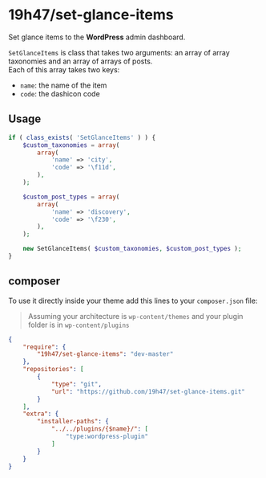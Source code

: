 # 19h47/set-glance-items

Set glance items to the __WordPress__ admin dashboard.

`SetGlanceItems` is class that takes two arguments: an array of array taxonomies and an array of arrays of posts.    
Each of this array takes two keys:
- `name`: the name of the item
- `code`: the dashicon code

## Usage

```php
if ( class_exists( 'SetGlanceItems' ) ) {
    $custom_taxonomies = array(
        array(
            'name' => 'city',
            'code' => '\f11d',
        ),
    );

    $custom_post_types = array(
        array(
            'name' => 'discovery',
            'code' => '\f230',
        ),
    );

    new SetGlanceItems( $custom_taxonomies, $custom_post_types );
}
```

## composer

To use it directly inside your theme add this lines to your `composer.json` file:

> Assuming your architecture is `wp-content/themes` and your plugin folder is in `wp-content/plugins`

```json
{
    "require": {
        "19h47/set-glance-items": "dev-master"
    },
    "repositories": [
        {
            "type": "git",
            "url": "https://github.com/19h47/set-glance-items.git"
        }
    ],
    "extra": {
        "installer-paths": {
            "../../plugins/{$name}/": [
                "type:wordpress-plugin"
            ]
        }
    }
}
```
